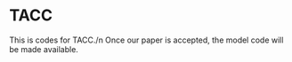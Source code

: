 # TACC
This is codes for TACC./n
Once our paper is accepted, the model code will be made available.
